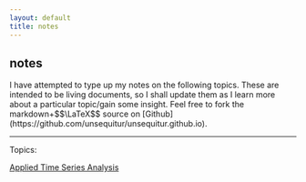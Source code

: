 ```yaml
---
layout: default
title: notes
---
```


<h2 class="alt">notes</h2>
I have attempted to type up my notes on the following topics. These 
are intended to be living documents, so I shall update them as I learn
more about a particular topic/gain some insight. Feel free to fork
the markdown+$$\LaTeX$$ source on 
[Github](https://github.com/unsequitur/unsequitur.github.io).

<hr />
Topics:

[Applied Time Series Analysis](./tsa/)
